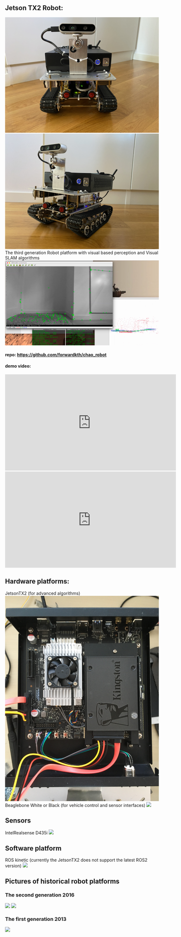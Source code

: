 ## Jetson TX2 Robot:

![IMG_0972](https://github.com/forwardkth/image/blob/master/newimages/chaorobot1.JPG?raw=true)
![IMG_0972](https://github.com/forwardkth/image/blob/master/newimages/chaorobot2.JPG?raw=true)
The third generation Robot platform with visual based perception and Visual SLAM algorithms
![IMG_0972](https://github.com/forwardkth/image/blob/master/newimages/orb_slam1.png?raw=true)

#### repo: https://github.com/forwardkth/chao_robot

#### demo video: 

<iframe width="560" height="315" src="https://www.youtube.com/embed/75KCNIfYOH4" title="YouTube video player" frameborder="0" allow="accelerometer; autoplay; clipboard-write; encrypted-media; gyroscope; picture-in-picture; web-share" allowfullscreen></iframe>

<iframe width="560" height="315" src="https://www.youtube.com/embed/6etamBLlwLY" title="YouTube video player" frameborder="0" allow="accelerometer; autoplay; clipboard-write; encrypted-media; gyroscope; picture-in-picture; web-share" allowfullscreen></iframe>

## Hardware platforms:
JetsonTX2 (for advanced algorithms)
![](https://github.com/forwardkth/image/blob/master/newimages/IMG_7856.JPG?raw=true)
Beaglebone White or Black (for vehicle control and sensor interfaces)
![](https://beagleboard.org/static/images/product_beaglebone.jpg)

## Sensors
IntelRealsense D435i
![](https://www.intelrealsense.com/wp-content/uploads/2019/02/imu_stereo_DT_d435_front-crop1a-1-1.png)

## Software platform
ROS kinetic (currently the JetsonTX2 does not support the latest ROS2 version)
![](http://wiki.ros.org/kinetic?action=AttachFile&do=get&target=kinetic.png)

## Pictures of historical robot platforms
### The second generation 2016
![](http://ww2.sinaimg.cn/mw690/74505a4cgw1evho2onxwsj21kw16o7wh.jpg)
![](http://ww1.sinaimg.cn/mw690/74505a4cgw1evgrdvaux5j21kw16o1if.jpg)
### The first generation 2013
![](http://ww3.sinaimg.cn/bmiddle/74505a4cgw1eddsn5e4qpj216n68t4qr.jpg)

